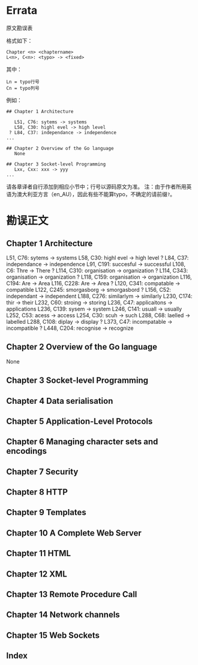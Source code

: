 Errata
========
原文勘误表

格式如下：

	Chapter <n> <chaptername>
	L<n>, C<n>: <typo> -> <fixed>

其中：

	Ln = typo行号
	Cn = typo列号

例如：

	## Chapter 1 Architecture

	   L51, C76: sytems -> systems
	   L58, C30: highl evel -> high level
	 ? L84, C37: independance -> independence
	...

	## Chapter 2 Overview of the Go language
	   None

	## Chapter 3 Socket-level Programming
	   Lxx, Cxx: xxx -> yyy
	...

请各章译者自行添加到相应小节中；行号以源码原文为准。
注：由于作者所用英语为澳大利亚方言（en_AU），因此有些不能算typo，不确定的请前缀`?`。

勘误正文
========

## Chapter 1 Architecture

   L51, C76: sytems -> systems
   L58, C30: highl evel -> high level
 ? L84, C37: independance -> independence
   L91, C191: succesful -> successful
   L108, C6: Thre -> There
 ? L114, C310: organisation -> organization
 ? L114, C343: organisation -> organization
 ? L118, C159: organisation -> organization
   L116, C194: Are -> Area
   L116, C228: Are -> Area
 ? L120, C341: compatable -> compatible
   L122, C245: smorgasborg -> smorgasbord
 ? L156, C52: independant -> independent
   L188, C276: similarlym -> similarly
   L230, C174: thir -> their
   L232, C60: stroing -> storing
   L236, C47: applicaitons -> applications
   L236, C139: sysem -> system
   L246, C141: usuall -> usually
   L252, C53: acess -> access
   L254, C30: scuh -> such
   L288, C68: laelled -> labelled
   L288, C108: diplay -> display
 ? L373, C47: incompatable -> incompatible
 ? L448, C204: recognise -> recognize

## Chapter 2 Overview of the Go language

   None

## Chapter 3 Socket-level Programming

## Chapter 4 Data serialisation

## Chapter 5 Application-Level Protocols

## Chapter 6 Managing character sets and encodings

## Chapter 7 Security

## Chapter 8 HTTP

## Chapter 9 Templates

## Chapter 10 A Complete Web Server

## Chapter 11 HTML

## Chapter 12 XML

## Chapter 13 Remote Procedure Call

## Chapter 14 Network channels

## Chapter 15 Web Sockets

## Index
